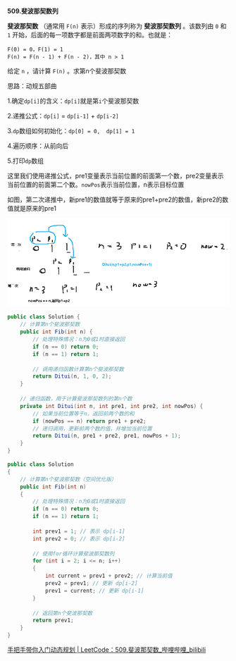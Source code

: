 **509.斐波那契数列**

**斐波那契数** （通常用 `F(n)` 表示）形成的序列称为 **斐波那契数列** 。该数列由 `0` 和 `1` 开始，后面的每一项数字都是前面两项数字的和。也就是：

```
F(0) = 0，F(1) = 1
F(n) = F(n - 1) + F(n - 2)，其中 n > 1
```

给定 `n` ，请计算 `F(n)` 。求第n个斐波那契数

思路：动规五部曲

1.确定`dp[i]`的含义：`dp[i]`就是第`i`个斐波那契数

2.递推公式：`dp[i]` = `dp[i-1]` + `dp[i-2]`

3.`dp`数组如何初始化：`dp[0] = 0,  dp[1] = 1`

4.遍历顺序：从前向后

5.打印`dp`数组

这里我们使用递推公式，pre1变量表示当前位置的前面第一个数，pre2变量表示当前位置的前面第二个数。`nowPos`表示当前位置，n表示目标位置

如图，第二次递推中，新pre1的数值就等于原来的pre1+pre2的数值，新pre2的数值就是原来的pre1

![QQ_1742176556780](./2.斐波那契数列.assets/QQ_1742176556780.png)

```c#
public class Solution {
    // 计算第n个斐波那契数
    public int Fib(int n) {
        // 处理特殊情况：n为0或1时直接返回
        if (n == 0) return 0;
        if (n == 1) return 1;

        // 调用递归函数计算第n个斐波那契数
        return Ditui(n, 1, 0, 2);
    }

    // 递归函数，用于计算斐波那契数列的第n个数
    private int Ditui(int n, int pre1, int pre2, int nowPos) {
        // 如果当前位置等于n，返回前两个数的和
        if (nowPos == n) return pre1 + pre2;
        // 递归调用，更新前两个数的值，并增加当前位置
        return Ditui(n, pre1 + pre2, pre1, nowPos + 1);
    }
}
```

```c#
public class Solution
{
    // 计算第n个斐波那契数（空间优化版）
    public int Fib(int n)
    {
        // 处理特殊情况：n为0或1时直接返回
        if (n == 0) return 0;
        if (n == 1) return 1;

        int prev1 = 1; // 表示 dp[i-1]
        int prev2 = 0; // 表示 dp[i-2]

        // 使用for循环计算斐波那契数列
        for (int i = 2; i <= n; i++)
        {
            int current = prev1 + prev2; // 计算当前值
            prev2 = prev1; // 更新 dp[i-2]
            prev1 = current; // 更新 dp[i-1]
        }

        // 返回第n个斐波那契数
        return prev1;
    }
}
```

[手把手带你入门动态规划 | LeetCode：509.斐波那契数_哔哩哔哩_bilibili](https://www.bilibili.com/video/BV1f5411K7mo?spm_id_from=333.788.videopod.sections&vd_source=157a35c74b3126ceb8ea1890e7f45f07)
